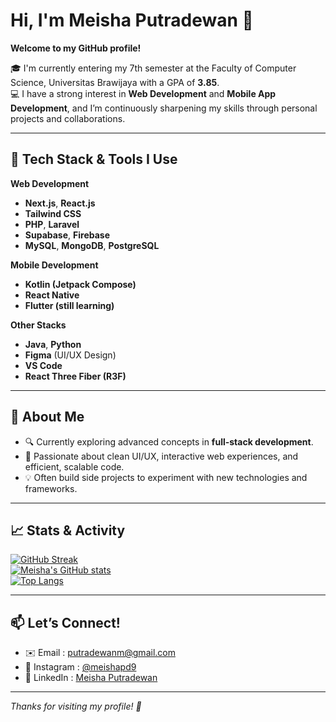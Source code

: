 # Hi, I'm Meisha Putradewan 👋

**Welcome to my GitHub profile!**

🎓 I'm currently entering my 7th semester at the Faculty of Computer Science, Universitas Brawijaya with a GPA of **3.85**.  
💻 I have a strong interest in **Web Development** and **Mobile App Development**, and I’m continuously sharpening my skills through personal projects and collaborations.

---

## 🚀 Tech Stack & Tools I Use

**Web Development**
- **Next.js**, **React.js**
- **Tailwind CSS**
- **PHP**, **Laravel**
- **Supabase**, **Firebase**
- **MySQL**, **MongoDB**, **PostgreSQL**

**Mobile Development**
- **Kotlin (Jetpack Compose)**
- **React Native**
- **Flutter (still learning)**

**Other Stacks**
- **Java**, **Python**
- **Figma** (UI/UX Design)
- **VS Code**
- **React Three Fiber (R3F)**

---

## 📌 About Me
- 🔍 Currently exploring advanced concepts in **full-stack development**.
- 🎨 Passionate about clean UI/UX, interactive web experiences, and efficient, scalable code.
- 💡 Often build side projects to experiment with new technologies and frameworks.

---

<!--
**MeishaPD/MeishaPD** is a ✨ _special_ ✨ repository because its `README.md` (this file) appears on your GitHub profile.

Here are some ideas to get you started:

- 🔭 I’m currently working on ...
- 🌱 I’m currently learning ...
- 👯 I’m looking to collaborate on ...
- 🤔 I’m looking for help with ...
- 💬 Ask me about ...
- 📫 How to reach me: ...
- 😄 Pronouns: ...
- ⚡ Fun fact: ...
-->
## 📈 Stats & Activity

[![GitHub Streak](https://streak-stats.demolab.com?user=MeishaPD&theme=radical&date_format=j%20M%5B%20Y%5D)](https://git.io/streak-stats)<br/>
[![Meisha's GitHub stats](https://github-readme-stats.vercel.app/api?username=MeishaPD&show_icons=true&theme=radical)](https://github.com/anuraghazra/github-readme-stats)<br/>
[![Top Langs](https://github-readme-stats.vercel.app/api/top-langs/?username=MeishaPD&layout=compact&theme=radical)](https://github.com/anuraghazra/github-readme-stats)

---

## 📫 Let’s Connect!

- ✉️ Email : [putradewanm@gmail.com](mailto:putradewanm@gmail.com)
- 📱 Instagram : [@meishapd9](https://www.instagram.com/meishapd9)
- 🔗 LinkedIn : [Meisha Putradewan](https://www.linkedin.com/in/putradewanm/)

---

_Thanks for visiting my profile! 🌸_
